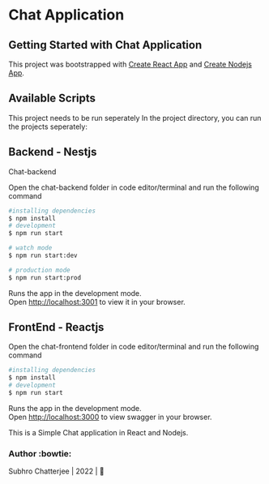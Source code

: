 # Chat Application
## Getting Started with Chat Application

This project was bootstrapped with [Create React App](https://github.com/facebook/create-react-app) and [Create Nodejs App](https://github.com/nodejs/node).


## Available Scripts
This project needs to be run seperately
In the project directory, you can run the projects seperately:
## Backend - Nestjs
Chat-backend

Open the chat-backend folder in code editor/terminal and run the following command

```bash
#installing dependencies
$ npm install
# development
$ npm run start

# watch mode
$ npm run start:dev

# production mode
$ npm run start:prod
```
Runs the app in the development mode.\
Open [http://localhost:3001](http://localhost:3001) to view it in your browser.

## FrontEnd - Reactjs

Open the chat-frontend folder in code editor/terminal and run the following command


```bash
#installing dependencies
$ npm install
# development
$ npm run start
```

Runs the app in the development mode.\
Open [http://localhost:3000](http://localhost:3000) to view swagger in your browser.

This is a Simple Chat application in React and Nodejs.

### Author :bowtie:
Subhro Chatterjee | 2022 | :pray:
